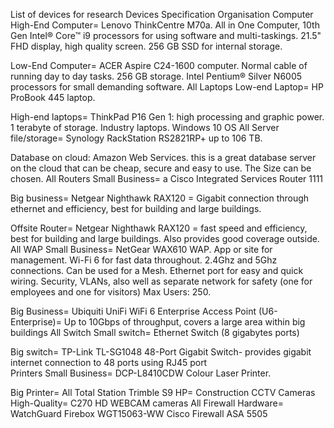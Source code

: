 List of devices for research
Devices	Specification	Organisation
Computer	High-End Computer= Lenovo ThinkCentre M70a. All in One Computer, 10th Gen Intel® Core™ i9 processors for using software and multi-taskings. 21.5" FHD display, high quality screen. 256 GB SSD for internal storage.

Low-End Computer= ACER Aspire C24-1600 computer. Normal cable of running day to day tasks.  256 GB storage.
Intel Pentium® Silver N6005 processors for small demanding software.	All
Laptops	Low-end Laptop= HP ProBook 445 laptop. 

High-end laptops= ThinkPad P16 Gen 1: high processing and graphic power. 1 terabyte of storage. Industry laptops. Windows 10 OS	All
Server	file/storage= Synology RackStation RS2821RP+ up to 106 TB.

Database on cloud: Amazon Web Services.  this is a great database server on the cloud that can be cheap, secure and easy to use. The Size can be chosen.
	All
Routers	Small Business= a Cisco Integrated Services Router 1111

Big business= Netgear Nighthawk RAX120 = Gigabit connection through ethernet and efficiency, best for building and large buildings.

Offsite Router= Netgear Nighthawk RAX120 = fast speed and efficiency, best for building and large buildings. Also provides good coverage outside.	All
WAP	Small Business= NetGear WAX610 WAP. App or site for management. Wi-Fi 6 for fast data throughout. 2.4Ghz and 5Ghz connections. Can be used for a Mesh. Ethernet port for easy and quick wiring. Security, VLANs, also well as separate network for safety (one for employees and one for visitors) Max Users: 250.

Big Business= Ubiquiti UniFi WiFi 6 Enterprise Access Point (U6-Enterprise)= Up to 10Gbps of throughput, covers a large area within big buildings	All
Switch	Small switch= Ethernet Switch (8 gigabytes ports)

Big switch= TP-Link TL-SG1048 48-Port Gigabit Switch- provides gigabit internet connection to 48 ports using RJ45 port	
Printers	Small Business= DCP-L8410CDW Colour Laser Printer.

Big Printer=	All
Total Station	Trimble S9 HP=	Construction
CCTV Cameras	High-Quality= C270 HD WEBCAM cameras	All
Firewall	Hardware= WatchGuard Firebox WGT15063-WW
Cisco Firewall ASA 5505




	
 	
